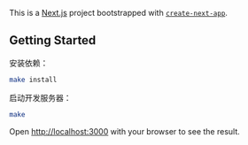 This is a [Next.js](https://nextjs.org) project bootstrapped with [`create-next-app`](https://nextjs.org/docs/app/api-reference/cli/create-next-app).

## Getting Started

安装依赖：

```bash
make install
```

启动开发服务器：

```bash
make
```

Open [http://localhost:3000](http://localhost:3000) with your browser to see the result.
